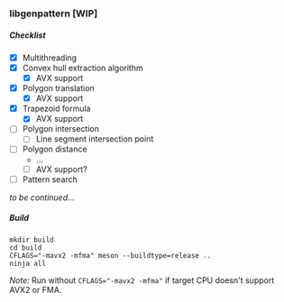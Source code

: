 ### libgenpattern [WIP]
##### Checklist
- [x] Multithreading
- [x] Convex hull extraction algorithm
  - [x] AVX support
- [x] Polygon translation
  - [x] AVX support
- [x] Trapezoid formula
  - [x] AVX support
- [ ] Polygon intersection 
  - [ ] Line segment intersection point
- [ ] Polygon distance
  - ...
  - [ ] AVX support?
- [ ] Pattern search

<i>to be continued...</i>
##### Build
```
mkdir build
cd build
CFLAGS="-mavx2 -mfma" meson --buildtype=release ..
ninja all
```
<i>Note:</i> Run without `CFLAGS="-mavx2 -mfma"` if target CPU doesn't support AVX2 or FMA.